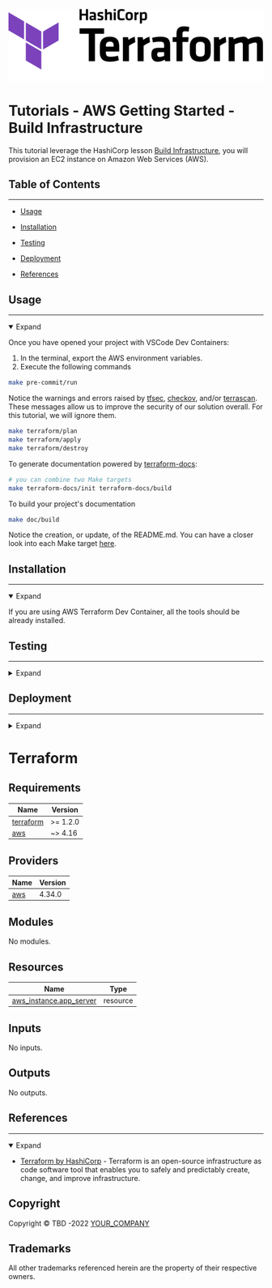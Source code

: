 <!--
  ** DO NOT EDIT THIS FILE
  **
  ** 1) Make all changes to `doc/README.yaml`
  ** 2) Run `make doc/build` to rebuild this file
  **
-->


![logo](doc/logo.svg)


<!-- SHIELDS -->


<!-- TITLE & DESCRIPTION -->
# Tutorials - AWS Getting Started - Build Infrastructure

This tutorial leverage the HashiCorp lesson [Build Infrastructure](https://developer.hashicorp.com/terraform/tutorials/aws-get-started/aws-build), you will provision an EC2 instance on Amazon Web Services (AWS).

<!-- SCREENSHOTS -->


## Table of Contents
---


 - [Usage](#usage) 

 - [Installation](#installation) 
 - [Testing](#testing) 
 - [Deployment](#deployment) 


 - [References](#references) 



<!-- USAGE -->

## Usage
---
<details open>
  <summary>Expand</summary>

Once you have opened your project with VSCode Dev Containers:
1. In the terminal, export the AWS environment variables.
2. Execute the following commands

```bash
make pre-commit/run
```
Notice the warnings and errors raised by [tfsec](https://github.com/aquasecurity/tfsec), [checkov](https://github.com/bridgecrewio/checkov), and/or [terrascan](https://github.com/tenable/terrascan).
These messages allow us to improve the security of our solution overall. For this tutorial, we will ignore them.

```bash
make terraform/plan
make terraform/apply
make terraform/destroy
```

To generate documentation powered by [terraform-docs](https://github.com/terraform-docs/terraform-docs):
```bash
# you can combine two Make targets
make terraform-docs/init terraform-docs/build
```

To build your project's documentation
```bash
make doc/build
````
Notice the creation, or update, of the README.md.
You can have a closer look into each Make target [here](.devcontainer/lib/make).

</details>


<!-- PREREQUISITES -->


<!-- INSTALLATION -->

## Installation
---
<details open>
  <summary>Expand</summary>

If you are using AWS Terraform Dev Container, all the tools should be already installed.

</details>


<!-- TESTING -->

## Testing
---
<details>
  <summary>Expand</summary>

```
make pre-commit/run terraform/plan
```

</details>


<!-- DEPLOYMENT -->

## Deployment
---
<details>
  <summary>Expand</summary>

```
make terraform/apply
```

</details>



# Terraform
## Requirements

| Name | Version |
|------|---------|
| <a name="requirement_terraform"></a> [terraform](#requirement\_terraform) | >= 1.2.0 |
| <a name="requirement_aws"></a> [aws](#requirement\_aws) | ~> 4.16 |

## Providers

| Name | Version |
|------|---------|
| <a name="provider_aws"></a> [aws](#provider\_aws) | 4.34.0 |

## Modules

No modules.

## Resources

| Name | Type |
|------|------|
| [aws_instance.app_server](https://registry.terraform.io/providers/hashicorp/aws/latest/docs/resources/instance) | resource |

## Inputs

No inputs.

## Outputs

No outputs.


<!-- REFERENCES -->

## References
---
<details open>
  <summary>Expand</summary>

* [Terraform by HashiCorp][terraform] - Terraform is an open-source infrastructure as code software tool that enables you to safely and predictably create, change, and improve infrastructure.


</details>


## Copyright

Copyright © TBD -2022 [YOUR_COMPANY](https://www.yourcompany.com/)

## Trademarks

All other trademarks referenced herein are the property of their respective owners.

<!-- LINKS -->
[issue]: https:///-/issues
[contributors]: https:///-/graphs/main

[terraform]: https://www.terraform.io/
[Developer HashiCorp]: https://developer.hashicorp.com/terraform/tutorials/aws-get-started


